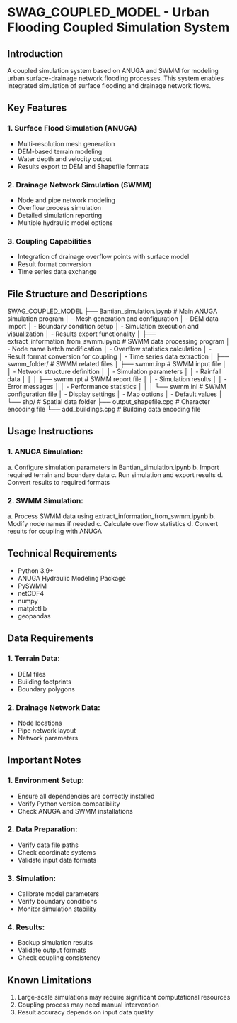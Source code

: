 # SWAG_COUPLED_MODEL - Urban Flooding Coupled Simulation System

## Introduction
A coupled simulation system based on ANUGA and SWMM for modeling urban surface-drainage network flooding processes. This system enables integrated simulation of surface flooding and drainage network flows.

## Key Features
### 1. Surface Flood Simulation (ANUGA)
- Multi-resolution mesh generation
- DEM-based terrain modeling
- Water depth and velocity output
- Results export to DEM and Shapefile formats

### 2. Drainage Network Simulation (SWMM)
- Node and pipe network modeling
- Overflow process simulation
- Detailed simulation reporting
- Multiple hydraulic model options

### 3. Coupling Capabilities
- Integration of drainage overflow points with surface model
- Result format conversion
- Time series data exchange

## File Structure and Descriptions


SWAG_COUPLED_MODEL
├── Bantian_simulation.ipynb # Main ANUGA simulation program
│ - Mesh generation and configuration
│ - DEM data import
│ - Boundary condition setup
│ - Simulation execution and visualization
│ - Results export functionality
│
├── extract_information_from_swmm.ipynb # SWMM data processing program
│ - Node name batch modification
│ - Overflow statistics calculation
│ - Result format conversion for coupling
│ - Time series data extraction
│
├── swmm_folder/ # SWMM related files
│ ├── swmm.inp # SWMM input file
│ │ - Network structure definition
│ │ - Simulation parameters
│ │ - Rainfall data
│ │
│ ├── swmm.rpt # SWMM report file
│ │ - Simulation results
│ │ - Error messages
│ │ - Performance statistics
│ │
│ └── swmm.ini # SWMM configuration file
│ - Display settings
│ - Map options
│ - Default values
│
└── shp/ # Spatial data folder
├── output_shapefile.cpg # Character encoding file
└── add_buildings.cpg # Building data encoding file

## Usage Instructions
### 1. ANUGA Simulation:
a. Configure simulation parameters in Bantian_simulation.ipynb
b. Import required terrain and boundary data
c. Run simulation and export results
d. Convert results to required formats

### 2. SWMM Simulation:
a. Process SWMM data using extract_information_from_swmm.ipynb
b. Modify node names if needed
c. Calculate overflow statistics
d. Convert results for coupling with ANUGA

## Technical Requirements
- Python 3.9+
- ANUGA Hydraulic Modeling Package
- PySWMM
- netCDF4
- numpy
- matplotlib
- geopandas

## Data Requirements
### 1. Terrain Data:
- DEM files
- Building footprints
- Boundary polygons

### 2. Drainage Network Data:
- Node locations
- Pipe network layout
- Network parameters

## Important Notes
### 1. Environment Setup:
- Ensure all dependencies are correctly installed
- Verify Python version compatibility
- Check ANUGA and SWMM installations

### 2. Data Preparation:
- Verify data file paths
- Check coordinate systems
- Validate input data formats

### 3. Simulation:
- Calibrate model parameters
- Verify boundary conditions
- Monitor simulation stability

### 4. Results:
- Backup simulation results
- Validate output formats
- Check coupling consistency

## Known Limitations
1. Large-scale simulations may require significant computational resources
2. Coupling process may need manual intervention
3. Result accuracy depends on input data quality
